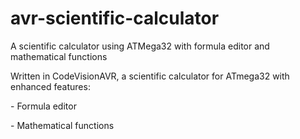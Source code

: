 # avr-scientific-calculator
A scientific calculator using ATMega32 with formula editor and mathematical functions

Written in CodeVisionAVR, a scientific calculator for ATmega32 with enhanced features:
<p></p>
    - Formula editor
<p></p>
    - Mathematical functions
